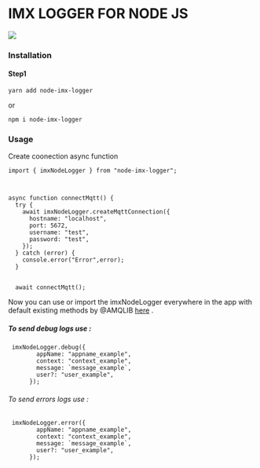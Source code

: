 # IMX LOGGER FOR NODE JS

![](https://imaxeam.com/assets/images/logo-dark.png)

### Installation

#### Step1

```
yarn add node-imx-logger
```

or

```
npm i node-imx-logger
```

### Usage

Create coonection async function 

```
import { imxNodeLogger } from "node-imx-logger";



async function connectMqtt() {
  try {
    await imxNodeLogger.createMqttConnection({
      hostname: "localhost",
      port: 5672,
      username: "test",
      password: "test",
    });
  } catch (error) {
    console.error("Error",error);
  }


  await connectMqtt();
```

 Now you can use or import the imxNodeLogger everywhere in the app with default existing methods by @AMQLIB [here](https://www.npmjs.com/package/amqplib) .

##### To send debug logs use :

```
 imxNodeLogger.debug({
        appName: "appname_example",
        context: "context_example",
        message: `message_example`,
        user?: "user_example",
      });
```

###### To send errors logs use :

```
 imxNodeLogger.error({
        appName: "appname_example",
        context: "context_example",
        message: `message_example`,
        user?: "user_example",
      });
```
